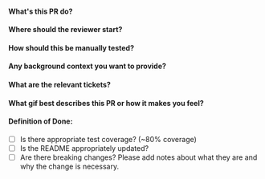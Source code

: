 #### What's this PR do?



#### Where should the reviewer start?



#### How should this be manually tested?



#### Any background context you want to provide?



#### What are the relevant tickets?



#### What gif best describes this PR or how it makes you feel?



#### Definition of Done:

- [ ] Is there appropriate test coverage? (~80% coverage)
- [ ] Is the README appropriately updated?
- [ ] Are there breaking changes? Please add notes about what they are and why the change is necessary.
